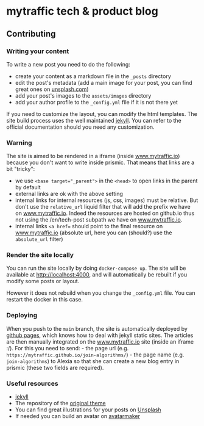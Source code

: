 # mytraffic tech & product blog

## Contributing

### Writing your content

To write a new post you need to do the following:

- create your content as a markdown file in the `_posts` directory
- edit the post's metadata (add a main image for your post, you can find great ones on [unsplash.com](https://unsplash.com))
- add your post's images to the `assets/images` directory
- add your author profile to the `_config.yml` file if it is not there yet

If you need to customize the layout, you can modify the html templates.
The site build process uses the well maintained [jekyll](https://jekyllrb.com/docs/).
You can refer to the official documentation should you need any customization.


### Warning

The site is aimed to be rendered in a iframe (inside www.mytraffic.io) because you don't want to write inside prismic.
That means that links are a bit "tricky":
- we use `<base target="_parent">` in the `<head>` to open links in the parent by default
- external links are ok with the above setting
- internal links for internal resources (js, css, images) must be relative. But don't use the `relative_url` liquid filter that will add the prefix we have on www.mytraffic.io. Indeed the resources are hosted on github.io thus not using the /en/tech-post subpath we have on www.mytraffic.io.
- internal links `<a href=` should point to the final resource on www.mytraffic.io (absolute url, here you can (should?) use the `absolute_url` filter)

### Render the site locally

You can run the site locally by doing `docker-compose up`. The site will be available at [http://localhost:4000](http://localhost:4000),
and will automatically be rebuilt if you modify some posts or layout.

However it does not rebuild when you change the `_config.yml` file.
You can restart the docker in this case.


### Deploying

When you push to the `main` branch, the site is automatically deployed by [github pages](https://pages.github.com/), which knows how to deal with jekyll static sites.
The articles are then manually integrated on the www.mytraffic.io site (inside an iframe :/).
For this you need to send:
    - the page url (e.g. `https://mytraffic.github.io/join-algorithms/`)
    - the page name (e.g. `join-algorithms`)
to Alexia so that she can create a new blog entry in prismic (these two fields are required).


### Useful resources

- [jekyll](https://jekyllrb.com/docs/)
- The repository of the [original theme](https://github.com/wowthemesnet/mediumish-theme-jekyll)
- You can find great illustrations for your posts on [Unsplash](https://unsplash.com/)
- If needed you can build an avatar on [avatarmaker](https://avatarmaker.com/)
